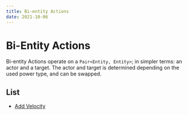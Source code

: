 ```yaml
---
title: Bi-entity Actions
date: 2021-10-06
---
```

# Bi-Entity Actions

Bi-entity Actions operate on a `Pair<Entity, Entity>`; in simpler terms: an actor and a target. The actor and target is determined depending on the used power type, and can be swapped.

## List

* [Add Velocity](bientity_actions/add_velocity)
